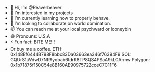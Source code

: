 - 👋 Hi, I’m @Reaverbeaver 
- 👀 I’m interested in my projects 
- 🌱 I’m currently learning how to properly behave.
- 💞️ I’m looking to collaborate on world domination.
- 📫 You can reach me at your local psychward or looneybin 
- 😄 Pronouns: U.S.A
- ⚡ Fun fact: BITE ME!!!
- Or buy me a coffee.
ETH: 0x148Ef6444B798F8bbc83Da03663ea346f76394F9
SOL: GQUrS1jWdwD7NR9yqbab6tdrK8TP8QS4PSaA9kLCArmw
Polygon: 0x1b71875f150C54e8B160AE90975722cceC7C11F6
  

